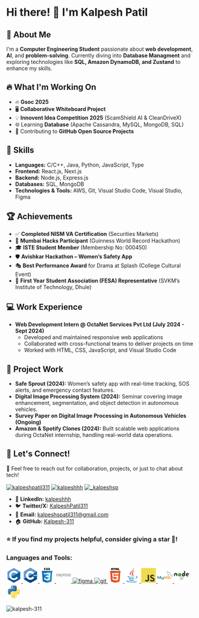 # Hi there! 👋 I'm Kalpesh Patil

## 🚀 About Me
I'm a **Computer Engineering Student** passionate about **web development**, **AI**, and **problem-solving**. Currently diving into **Database Managment** and exploring technologies like **SQL, Amazon DynamoDB, and Zustand** to enhance my skills.

## 🔥 What I'm Working On
- 🔥 **Gsoc 2025**
- 🖥️ **Collaborative Whiteboard Project**
- 💡 **Innovent Idea Competition 2025** (ScamShield AI & CleanDriveX)
- 🌐 Learning **Database** (Apache Cassandra, MySQL, MongoDB, SQL)
- 📂 Contributing to **GitHub Open Source Projects**

## 🎯 Skills
- **Languages:** C/C++, Java, Python, JavaScript, Type 
- **Frontend:** React.js, Next.js
- **Backend:** Node.js, Express.js
- **Databases:** SQL, MongoDB
- **Technologies & Tools:** AWS, Git, Visual Studio Code, Visual Studio, Figma

## 🏆 Achievements
- ✅ **Completed NISM VA Certification** (Securities Markets)
- 🏅 **Mumbai Hacks Participant** (Guinness World Record Hackathon)
- 🎓 **ISTE Student Member** (Membership No: 000450)
- 🛡️ **Avishkar Hackathon – Women’s Safety App**
- 🎭 **Best Performance Award** for Drama at Splash (College Cultural Event)
- 📜 **First Year Student Association (FESA) Representative** (SVKM’s Institute of Technology, Dhule)

## 💻 Work Experience
- **Web Development Intern @ OctaNet Services Pvt Ltd (July 2024 - Sept 2024)**
  - Developed and maintained responsive web applications
  - Collaborated with cross-functional teams to deliver projects on time
  - Worked with HTML, CSS, JavaScript, and Visual Studio Code

## 📂 Project Work
- **Safe Sprout (2024):** Women’s safety app with real-time tracking, SOS alerts, and emergency contact features.
- **Digital Image Processing System (2024):** Seminar covering image enhancement, segmentation, and object detection in autonomous vehicles.
- **Survey Paper on Digital Image Processing in Autonomous Vehicles (Ongoing)**
- **Amazon & Spotify Clones (2024):** Built scalable web applications during OctaNet internship, handling real-world data operations.

## 💬 Let's Connect!
📩 Feel free to reach out for collaboration, projects, or just to chat about tech!
<p align="left">
<a href="https://twitter.com/kalpeshpatil311" target="blank"><img align="center" src="https://raw.githubusercontent.com/rahuldkjain/github-profile-readme-generator/master/src/images/icons/Social/twitter.svg" alt="kalpeshpatil311" height="30" width="40" /></a>
<a href="https://linkedin.com/in/kalpeshhh" target="blank"><img align="center" src="https://raw.githubusercontent.com/rahuldkjain/github-profile-readme-generator/master/src/images/icons/Social/linked-in-alt.svg" alt="kalpeshhh" height="30" width="40" /></a>
<a href="https://instagram.com/_kalpeshsp" target="blank"><img align="center" src="https://raw.githubusercontent.com/rahuldkjain/github-profile-readme-generator/master/src/images/icons/Social/instagram.svg" alt="_kalpeshsp" height="30" width="40" /></a>
</p>

- 🔗 **LinkedIn:** [kalpeshhh](https://linkedin.com/in/kalpeshhh)
- 🐦 **Twitter/X:** [KalpeshPatil311](https://x.com/KalpeshPatil311)
- 📧 **Email:** [kalpeshspatil311@gmail.com](mailto:kalpeshspatil311@gmail.com)
- 🏠 **GitHub:** [Kalpesh-311](https://github.com/Kalpesh-311)

### ⭐ If you find my projects helpful, consider giving a **star** 🌟!

<h3 align="left">Languages and Tools:</h3>
<p align="left"> <a href="https://www.cprogramming.com/" target="_blank" rel="noreferrer"> <img src="https://raw.githubusercontent.com/devicons/devicon/master/icons/c/c-original.svg" alt="c" width="40" height="40"/> </a> <a href="https://www.w3schools.com/cpp/" target="_blank" rel="noreferrer"> <img src="https://raw.githubusercontent.com/devicons/devicon/master/icons/cplusplus/cplusplus-original.svg" alt="cplusplus" width="40" height="40"/> </a> <a href="https://www.w3schools.com/css/" target="_blank" rel="noreferrer"> <img src="https://raw.githubusercontent.com/devicons/devicon/master/icons/css3/css3-original-wordmark.svg" alt="css3" width="40" height="40"/> </a> <a href="https://expressjs.com" target="_blank" rel="noreferrer"> <img src="https://raw.githubusercontent.com/devicons/devicon/master/icons/express/express-original-wordmark.svg" alt="express" width="40" height="40"/> </a> <a href="https://www.figma.com/" target="_blank" rel="noreferrer"> <img src="https://www.vectorlogo.zone/logos/figma/figma-icon.svg" alt="figma" width="40" height="40"/> </a> <a href="https://git-scm.com/" target="_blank" rel="noreferrer"> <img src="https://www.vectorlogo.zone/logos/git-scm/git-scm-icon.svg" alt="git" width="40" height="40"/> </a> <a href="https://www.w3.org/html/" target="_blank" rel="noreferrer"> <img src="https://raw.githubusercontent.com/devicons/devicon/master/icons/html5/html5-original-wordmark.svg" alt="html5" width="40" height="40"/> </a> <a href="https://www.java.com" target="_blank" rel="noreferrer"> <img src="https://raw.githubusercontent.com/devicons/devicon/master/icons/java/java-original.svg" alt="java" width="40" height="40"/> </a> <a href="https://developer.mozilla.org/en-US/docs/Web/JavaScript" target="_blank" rel="noreferrer"> <img src="https://raw.githubusercontent.com/devicons/devicon/master/icons/javascript/javascript-original.svg" alt="javascript" width="40" height="40"/> </a> <a href="https://www.mysql.com/" target="_blank" rel="noreferrer"> <img src="https://raw.githubusercontent.com/devicons/devicon/master/icons/mysql/mysql-original-wordmark.svg" alt="mysql" width="40" height="40"/> </a> <a href="https://nodejs.org" target="_blank" rel="noreferrer"> <img src="https://raw.githubusercontent.com/devicons/devicon/master/icons/nodejs/nodejs-original-wordmark.svg" alt="nodejs" width="40" height="40"/> </a> <a href="https://www.python.org" target="_blank" rel="noreferrer"> <img src="https://raw.githubusercontent.com/devicons/devicon/master/icons/python/python-original.svg" alt="python" width="40" height="40"/> </a> </p>

<p><img align="left" src="https://github-readme-stats.vercel.app/api/top-langs?username=kalpesh-311&show_icons=true&locale=en&layout=compact" alt="kalpesh-311" /></p>

